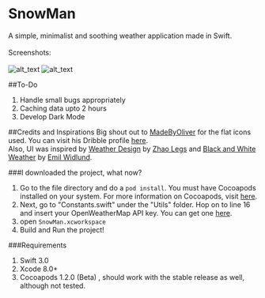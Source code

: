 # SnowMan
A simple, minimalist and soothing weather application made in Swift.<br><br>
Screenshots: <br><br>
![alt_text](https://cloud.githubusercontent.com/assets/14857735/21405561/9e89b530-c7ec-11e6-8684-30dfece34c1a.png)
![alt_text](https://cloud.githubusercontent.com/assets/14857735/21405587/d019dd8c-c7ec-11e6-8c4f-e0d8eabb34c5.png)

##To-Do
1. Handle small bugs appropriately
2. Caching data upto 2 hours
3. Develop Dark Mode

##Credits and Inspirations
Big shout out to [MadeByOliver](http://www.flaticon.com/authors/madebyoliver) for the flat icons used. You can visit his Dribble profile [here](https://dribbble.com/olivers).<br>
Also, UI was inspired by [Weather Design](https://ios.uplabs.com/posts/weather-design) by [Zhao Legs](https://dribbble.com/ZhaoLegs) and [Black and White Weather](https://ios.uplabs.com/posts/black-white-weather) by [Emil Widlund](https://dribbble.com/emilwidlund).

###I downloaded the project, what now?
1. Go to the file directory and do a ```pod install```. You must have Cocoapods installed on your system. For more information on Cocoapods, visit [here](https://cocoapods.org/).
2. Next, go to "Constants.swift" under the "Utils" folder. Hop on to line 16 and insert your OpenWeatherMap API key. You can get one [here](https://openweathermap.org/price).
3. open ```SnowMan.xcworkspace```
4. Build and Run the project!

###Requirements
1. Swift 3.0
2. Xcode 8.0+
3. Cocoapods 1.2.0 (Beta) , should work with the stable release as well, although not tested.

